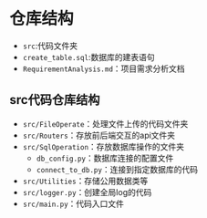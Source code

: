 # 仓库结构
- ```src```:代码文件夹  
- ```create_table.sql```:数据库的建表语句  
- ```RequirementAnalysis.md```：项目需求分析文档  
## src代码仓库结构  
- ```src/FileOperate```：处理文件上传的代码文件夹  
- ```src/Routers```：存放前后端交互的api文件夹  
- ```src/SqlOperation```：存放数据库操作的文件夹  
    - ```db_config.py```：数据库连接的配置文件  
    - ```connect_to_db.py```：连接到指定数据库的代码  
- ```src/Utilities```：存储公用数据类等  
- ```src/logger.py```：创建全局log的代码  
- ```src/main.py```：代码入口文件  
